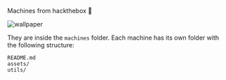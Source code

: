 Machines from hackthebox 📗

![wallpaper](https://wallpapercave.com/wp/wp5140187.jpg)

They are inside the `machines` folder. Each machine has its own folder with the following structure:

```
README.md
assets/
utils/
```